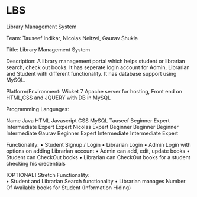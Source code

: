 # LBS
Library Management System

Team:	Tauseef Indikar, Nicolas Neitzel, Gaurav Shukla

Title:	Library Management System

Description: A library management portal which helps student or librarian  search, check out books. It has seperate login account for Admin, Librarian and Student with different functionality. It has database support using MySQL.

Platform/Environment: Wicket 7 Apache server for hosting, Front end on HTML,CSS and JQUERY with DB in MySQL

Programming	Languages:

Name	Java	HTML	Javascript	CSS	MySQL
Tauseef	Beginner	Expert	Intermediate	Expert	Expert
Nicolas	Expert	Beginner	Beginner	Beginner	Intermediate
Gaurav	Beginner	Expert	Intermediate	Intermediate	Expert

Functionality:
•	Student Signup / Login
•	Librarian Login
•	Admin Login with options on adding Librarian account
•	Admin can add, edit, update books
•	Student can CheckOut books
•	Librarian can CheckOut books for a student checking his credentials

[OPTIONAL]	Stretch	Functionality:	
•	Student and Librarian Search functionality
•	Librarian manages Number Of Available books for Student (Information Hiding)

